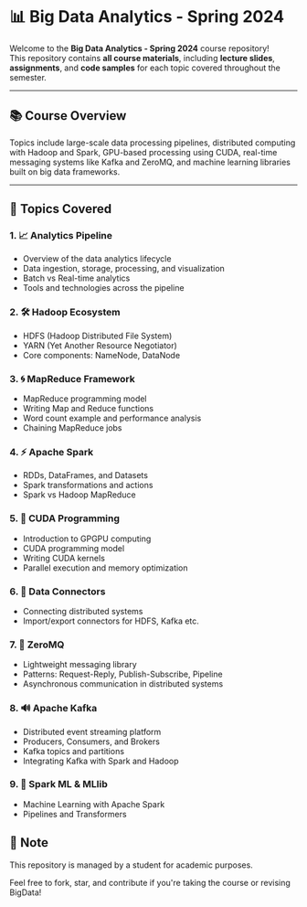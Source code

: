 # 📊 Big Data Analytics - Spring 2024

Welcome to the **Big Data Analytics - Spring 2024** course repository!  
This repository contains **all course materials**, including **lecture slides**, **assignments**, and **code samples** for each topic covered throughout the semester.

---

## 📚 Course Overview

 Topics include large-scale data processing pipelines, distributed computing with Hadoop and Spark, GPU-based processing using CUDA, real-time messaging systems like Kafka and ZeroMQ, and machine learning libraries built on big data frameworks.

---

## 🧭 Topics Covered

### 1. 📈 Analytics Pipeline
- Overview of the data analytics lifecycle
- Data ingestion, storage, processing, and visualization
- Batch vs Real-time analytics
- Tools and technologies across the pipeline

### 2. 🛠️ Hadoop Ecosystem
- HDFS (Hadoop Distributed File System)
- YARN (Yet Another Resource Negotiator)
- Core components: NameNode, DataNode


### 3. 🌀 MapReduce Framework
- MapReduce programming model
- Writing Map and Reduce functions
- Word count example and performance analysis
- Chaining MapReduce jobs

### 4. ⚡ Apache Spark
- RDDs, DataFrames, and Datasets
- Spark transformations and actions
- Spark vs Hadoop MapReduce

### 5. 🚀 CUDA Programming
- Introduction to GPGPU computing
- CUDA programming model
- Writing CUDA kernels
- Parallel execution and memory optimization

### 6. 🔗 Data Connectors
- Connecting distributed systems
- Import/export connectors for HDFS, Kafka etc.

### 7. 📡 ZeroMQ
- Lightweight messaging library
- Patterns: Request-Reply, Publish-Subscribe, Pipeline
- Asynchronous communication in distributed systems

### 8. 🔊 Apache Kafka
- Distributed event streaming platform
- Producers, Consumers, and Brokers
- Kafka topics and partitions
- Integrating Kafka with Spark and Hadoop

### 9. 🤖 Spark ML & MLlib
- Machine Learning with Apache Spark
- Pipelines and Transformers


## 📌 Note

This repository is managed by a student for academic purposes.  

Feel free to fork, star, and contribute if you're taking the course or revising BigData!


